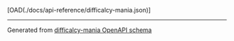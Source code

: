 [OAD(./docs/api-reference/difficalcy-mania.json)]

---

Generated from [difficalcy-mania OpenAPI schema](./difficalcy-mania.json)
